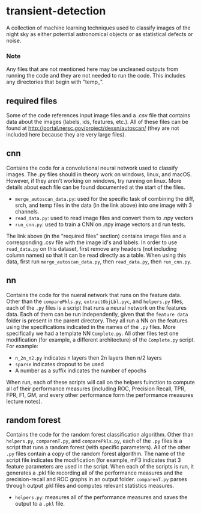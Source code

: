 # transient-detection
A collection of machine learning techniques used to classify images of the
night sky as either potential astronomical objects or as statistical defects or
noise.

### Note
Any files that are not mentioned here may be uncleaned outputs from
running the code and they are not needed to run the code. This includes any
directories that begin with "temp\_".

## required files
Some of the code references input image files and a .csv file that
contains data about the images (labels, ids, features, etc.). All of these
files can be found at http://portal.nersc.gov/project/dessn/autoscan/ (they
are not included here because they are very large files).

## cnn
Contains the code for a convolutional neural network used to classify images.
The .py files should in theory work on windows, linux, and macOS. However, if
they aren't working on windows, try running on linux. More details about each file
can be found documented at the start of the files.
- `merge_autoscan_data.py`: used for the specific task of combining the diff, srch,
and temp files in the data (in the link above) into one image with 3 channels.
- `read_data.py`: used to read image files and convert them to .npy vectors
- `run_cnn.py`: used to train a CNN on .npy image vectors and run tests.

The link above (in the "required files" section) contains image files and a
corresponding .csv file with the image id's and labels. In order to use
`read_data.py` on this dataset, first remove any headers (not including column
names) so that it can be read directly as a table. When using this data, first
run `merge_autoscan_data.py`, then `read_data.py`, then `run_cnn.py`.

## nn
Contains the code for the nueral network that runs on the feature data.
Other than the `comparePkls.py`, `extractObjLbl.pyc`, and `helpers.py` files, each of the `.py` files is a script that runs a neural network on the features data. Each of them can be run independently, given that the `feature data` folder is present in the parent directory. They all run a NN on the features using the specifications indicated in the names of the `.py` files. More specifically we had a template NN `Complete.py`. All other files test one modification (for example, a different architecture) of the `Complete.py` script. For example:
- `n_2n_n2.py` indicates n layers then 2n layers then n/2 layers
- `sparse` indicates dropout to be used
- A number as a suffix indicates the number of epochs

When run, each of these scripts will call on the helpers fuinction to compute all of their performance measures (including ROC, Precision Recall, TPR, FPR, F1, GM, and every other performance form the performance measures lecture notes).

## random forest
Contains the code for the random forest classification algorithm. Other than `helpers.py`, `comparenT.py`, and `comparePkls.py`, each of the `.py` files is a script that runs a random forest (with specific parameters). All of the other `.py` files contain a copy of the random forest algorithm. The name of the script file indicates the modification (for example, mF3 indicates that 3 feature parameters are used in the script. When each of the scripts is run, it generates a .pkl file recording all of the performance measures and the precision-recall and ROC graphs in an output folder. `comparenT.py` parses through output .pkl files and computes relevant statistics measures.
- `helpers.py`: measures all of the performance measures and saves the output to a `.pkl` file.
